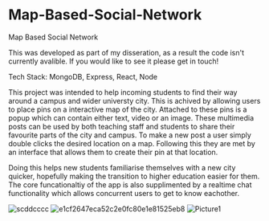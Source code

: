 # Map-Based-Social-Network
Map Based Social Network

This was developed as part of my disseration, as a result the code isn't currently avalible. If you would like to see it please get in touch!

Tech Stack:
MongoDB, Express, React, Node

This project was intended to help incoming students to find their way around a campus and wider universty city. This is achived by allowing users to place pins on a interactive map of the city. Attached to these pins is a popup which can contain either  text, video or an image. These multimedia posts can be used by both teaching staff and students to share their favourite parts of the city and campus. To make a new post a user simply double clicks the desired location on a map. Following this they are met by an interface that allows them to create their pin at that location.  

Doing this helps new students familiarise themselves with a new city quicker, hopefully making the transition to higher education easier for them. The core funcationaltiy of the app is also supplimented by a realtime chat functionality which allows concurrent users to get to know eachother.

![scddcccc](https://user-images.githubusercontent.com/15271435/194745430-ff2d8d4b-c3e1-4cb8-b6f1-44716dfea331.PNG)
![e1cf2647eca52c2e0fc80e1e81525eb8](https://user-images.githubusercontent.com/15271435/192887231-dd0f1ffa-003e-487d-851b-897176850c53.jpg)
![Picture1](https://user-images.githubusercontent.com/15271435/192887113-ad77e3b0-6d6c-4b35-a389-704aeacde8f8.png)

